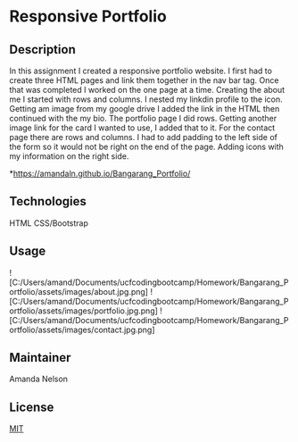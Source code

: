 # Responsive Portfolio
## Description
In this assignment I created a responsive portfolio website. I first had to create three HTML pages and link them together in the nav bar tag. Once that was completed I worked on the one page at a time. Creating the about me I started with rows and columns. I nested my linkdin profile to the icon. Getting am image from my google drive I added the link in the HTML then continued with the my bio. The portfolio page I did rows. Getting another image link for the card I wanted to use, I added that to it. For the contact page there are rows and columns. I had to add padding to the left side of the form so it would not be right on the end of the page. Adding icons with my information on the right side. 

*https://amandaln.github.io/Bangarang_Portfolio/

## Technologies
HTML
CSS/Bootstrap

## Usage
![C:/Users/amand/Documents/ucfcodingbootcamp/Homework/Bangarang_Portfolio/assets/images/about.jpg.png]
![C:/Users/amand/Documents/ucfcodingbootcamp/Homework/Bangarang_Portfolio/assets/images/portfolio.jpg.png]
![C:/Users/amand/Documents/ucfcodingbootcamp/Homework/Bangarang_Portfolio/assets/images/contact.jpg.png]


## Maintainer
Amanda Nelson

## License
[MIT](https://choosealicense.com/licenses/mit/)
